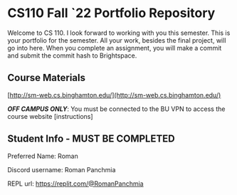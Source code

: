 # CS110 Fall `22 Portfolio Repository

Welcome to CS 110. I look forward to working with you this semester. This is your portfolio for the semester. All your work, besides the final project, will go into here. When you complete an assignment, you will make a commit and submit the commit hash to Brightspace.

## Course Materials

[http://sm-web.cs.binghamton.edu/](http://sm-web.cs.binghamton.edu/)

***OFF CAMPUS ONLY***: You must be connected to the BU VPN to access the course website [instructions]

## Student Info - MUST BE COMPLETED

Preferred Name: Roman

Discord username: Roman Panchmia

REPL url: https://replit.com/@RomanPanchmia